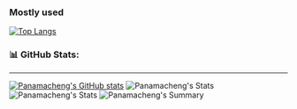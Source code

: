 ### Mostly used
[![Top Langs](https://github-readme-stats.vercel.app/api/top-langs/?username=panamacheng&layout=compact)](https://github.com/anuraghazra/github-readme-stats)


### 📊 GitHub Stats:
---
[![Panamacheng's GitHub stats](https://github-readme-stats.vercel.app/api?username=panamacheng&show_icons=true&count_private=true&theme=dark)](https://github.com/anuraghazra/github-readme-stats)
![Panamacheng's Stats](https://github-profile-summary-cards.vercel.app/api/cards/repos-per-language?username=panamacheng&theme=solarized_dark)
![Panamacheng's Stats](https://github-profile-summary-cards.vercel.app/api/cards/most-commit-language?username=panamacheng&theme=solarized_dark)
![Panamacheng's Summary](https://github-profile-summary-cards.vercel.app/api/cards/profile-details?username=panamacheng&theme=solarized_dark)

